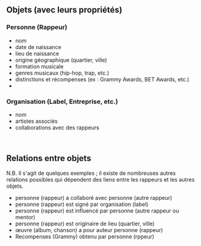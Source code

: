 ## Objets (avec leurs propriétés)

### Personne (Rappeur)
- nom
- date de naissance
- lieu de naissance
- origine géographique (quartier, ville)
- formation musicale
- genres musicaux (hip-hop, trap, etc.)
- distinctions et récompenses (ex : Grammy Awards, BET Awards, etc.)
- 
### Organisation (Label, Entreprise, etc.)
- nom
- artistes associés
- collaborations avec des rappeurs 




<br/>

## Relations entre objets

N.B. Il s'agit de quelques exemples ; il existe de nombreuses autres relations possibles qui dépendent des liens entre les rappeurs et les autres objets.

- personne (rappeur) a collaboré avec personne (autre rappeur)
- personne (rappeur) est signé par organisation (label)
- personne (rappeur) est influencé par personne (autre rappeur ou mentor)
- personne (rappeur) est originaire de lieu (quartier, ville)
- œuvre (album, chanson) a pour auteur personne (rappeur)
- Recompenses (Grammy) obtenu par personne (rppeur)

